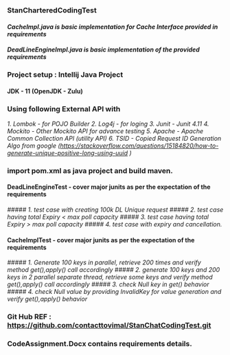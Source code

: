 ### __StanCharteredCodingTest__

#### _CacheImpl.java is basic implementation for Cache Interface provided in requirements_
#### _DeadLineEngineImpl.java is basic implementation of the provided requirements_

### **Project setup : Intellij Java Project**
#### JDK - 11 (OpenJDK - Zulu)

### **Using following External API with**
_1. Lombok  - for POJO Builder_
_2. Log4j   - for loging_
_3. Junit   - Junit 4.11_
_4. Mockito - Other Mockito API for advance testing_
_5. Apache  - Apache Common Collection API (utility API)_
_6. TSID    - Copied Request ID Generation Algo from google  (https://stackoverflow.com/questions/15184820/how-to-generate-unique-positive-long-using-uuid )_

### import pom.xml as java project and build maven.

#### DeadLineEngineTest - cover major junits as per the expectation of the requirements
_#####  1. test case with creating 100k DL Unique request_
_#####  2. test case having total Expiry <  max poll capacity_
_#####  3. test case having total Expiry >  max poll capacity_
_#####  4. test case with expiry and cancellation._

#### CacheImplTest - cover major junits as per the expectation of the requirements
_#####  1. Generate 100 keys in parallel, retrieve 200 times and verify method get(),apply() call accordingly_
_#####  2. generate 100 keys and 200 keys in 2 parallel separate thread, retrieve some keys and verify method get(),apply() call accordingly_ 
_#####  3. check Null key in get() behavior_
_#####  4. check Null value by providing InvalidKey for value generation and verify get(),apply() behavior_


### Git Hub REF : https://github.com/contacttovimal/StanChatCodingTest.git

### CodeAssignment.Docx contains requirements details.